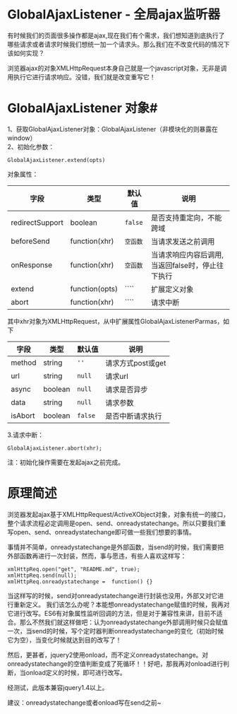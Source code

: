 GlobalAjaxListener - 全局ajax监听器
==================

有时候我们的页面很多操作都是ajax,现在我们有个需求，我们想知道到底执行了哪些请求或者请求时候我们想统一加一个请求头。那么我们在不改变代码的情况下该如何实现？

浏览器ajax的对象XMLHttpRequest本身自己就是一个javascript对象，无非是调用执行它进行请求响应。没错，我们就是改变重写它！

# GlobalAjaxListener 对象#

1、获取GlobalAjaxListener对象：GlobalAjaxListener（非模块化的则暴露在window）   
2、初始化参数：

	GlobalAjaxListener.extend(opts)

对象属性：

字段 | 类型 | 默认值| 说明
------------ | ------------- | ------------ | ------------
redirectSupport | boolean | ``false`` | 是否支持重定向，不能跨域
beforeSend | function(xhr) | ``空函数`` | 当请求发送之前调用
onResponse | function(xhr) | ``空函数`` | 当请求响应内容后调用,当返回false时，停止往下执行
extend | function(opts) | ```` | 扩展定义对象
abort | function(xhr) | ```` | 请求中断


其中xhr对象为XMLHttpRequest，从中扩展属性GlobalAjaxListenerParmas，如下

字段 | 类型 | 默认值| 说明
------------ | ------------- | ------------ | ------------
method | string | ``''`` | 请求方式post或get
url | string | ``null`` | 请求url
async | boolean | ``null`` | 请求是否异步
data | string | ``null`` | 请求参数
isAbort | boolean | ``false`` | 是否中断请求执行


3.请求中断：

	GlobalAjaxListener.abort(xhr);

注：初始化操作需要在发起ajax之前完成。

# 原理简述 #

浏览器发起ajax基于XMLHttpRequest/ActiveXObject对象，对象有统一的接口，整个请求流程必定调用是open、send、onreadystatechange。所以只要我们重写open、send、onreadystatechange即可做一些我们想要的事情。

事情并不简单，onreadystatechange是外部函数，当send的时候，我们需要把外部函数再进行一次封装，然而，事与愿违，有些人喜欢这样写：

	xmlHttpReq.open("get", "README.md", true);
    xmlHttpReq.send(null);
    xmlHttpReq.onreadystatechange =  function() {}

当这样写的时候，send对onreadystatechange进行封装也没用，外部又对它进行重新定义。
我们该怎么办呢？本能想onreadystatechange赋值的时候，我再对它进行改写。ES6有对象属性监听回调的方法，但是对于兼容性来讲，目前不适合。那么不然我们就这样做吧：认为onreadystatechange外部调用时候只会赋值一次，当send的时候，写个定时器判断onreadystatechange的变化（初始时候它为空），当变化时候就达到目的改写了！

然后，更甚者，jquery2使用onload，而不定义onreadystatechange。对onreadystatechange的空值判断变成了死循环！！好吧，那我再对onload进行判断，当onload定义的时候，即可进行改写。

经测试，此版本兼容jquery1.4以上。

建议：onreadystatechange或者onload写在send之前~